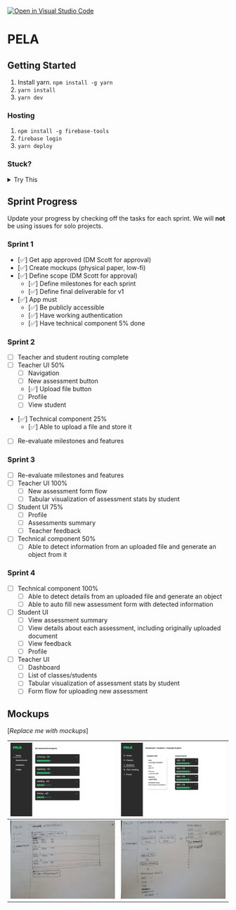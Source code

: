 [![Open in Visual Studio Code](https://classroom.github.com/assets/open-in-vscode-c66648af7eb3fe8bc4f294546bfd86ef473780cde1dea487d3c4ff354943c9ae.svg)](https://classroom.github.com/online_ide?assignment_repo_id=8037709&assignment_repo_type=AssignmentRepo)

# PELA

## Getting Started

1. Install yarn. `npm install -g yarn`
2. `yarn install`
3. `yarn dev`

### Hosting

1. `npm install -g firebase-tools`
2. `firebase login`
3. `yarn deploy`

### Stuck?

<details>
<summary>
Try This
</summary>

1. Navigate to: <https://console.firebase.google.com/> (make sure you are using the same account as you used for login)
1. Open your project, and navigate to 'Project Overview > Project settings'
1. Scroll down to 'Your apps' section and click on the web-app symbol (</>)
1. Follow the prompts and in the 2nd step, copy down the `const firebaseConfig` section as you will need it soon
1. Navigate to 'Build > Authentication', click 'Get started', and then follow the prompts to setup 'email/password' and 'Google' providers
1. Navigate to 'Build > Firestore Database', click 'Create database', and select 'Start in test mode'
1. Navigate to 'Build > Storage', click 'Get started', and select 'Start in test mode'
1. In the root folder, **copy** `env.local.example` and rename to `env.local` and open it
1. Enter the `authDomain`, `apiKey`, `projectId`, `storageBucket` into `env.local` to their respective variables
1. `yarn dev`
1. Once you can run locally, run `yarn deploy`

</details>

<!---
*** WHEN YOU ARE UP AND RUNNING, DELETE EVERYTHING ABOVE ME EXCEPT THE VERY TOP LINE. ***
*** RENAME THE TOP LINE WITH YOUR PROJECT NAME. ***
-->

## Sprint Progress

Update your progress by checking off the tasks for each sprint. We will **not** be using issues for solo projects.

### Sprint 1

- [✅] Get app approved (DM Scott for approval)
- [✅] Create mockups (physical paper, low-fi)
- [✅] Define scope (DM Scott for approval)
     - [✅] Define milestones for each sprint
     - [✅] Define final deliverable for v1
- [✅] App must
     - [✅] Be publicly accessible
     - [✅] Have working authentication
     - [✅] Have technical component 5% done

### Sprint 2

- [ ] Teacher and student routing complete
- [ ] Teacher UI 50%
     - [ ] Navigation
     - [ ] New assessment button
     - [✅] Upload file button
     - [ ] Profile
     - [ ] View student
- [✅] Technical component 25%
     - [✅] Able to upload a file and store it
- [ ] Re-evaluate milestones and features

### Sprint 3

- [ ] Re-evaluate milestones and features
- [ ] Teacher UI 100%
     - [ ] New assessment form flow
     - [ ] Tabular visualization of assessment stats by student
- [ ] Student UI 75%
     - [ ] Profile
     - [ ] Assessments summary
     - [ ] Teacher feedback
- [ ] Technical component 50%
     - [ ] Able to detect information from an uploaded file and generate an object from it

### Sprint 4

- [ ] Technical component 100%
     - [ ] Able to detect details from an uploaded file and generate an object
     - [ ] Able to auto fill new assessment form with detected information
- [ ] Student UI
     - [ ] View assessment summary
     - [ ] View details about each assessment, including originally uploaded document
     - [ ] View feedback
     - [ ] Profile
- [ ] Teacher UI
     - [ ] Dashboard
     - [ ] List of classes/students
     - [ ] Tabular visualization of assessment stats by student
     - [ ] Form flow for uploading new assessment

## Mockups

[*Replace me with mockups*]

| ![](src/images/student-dashboard.png) | ![](src/images/teacher-student-view.png) |
| ------------------------------------- | ---------------------------------------- |
| ![](src/images/pela3.jpg)             | ![](src/images/pela4.jpg)                |
